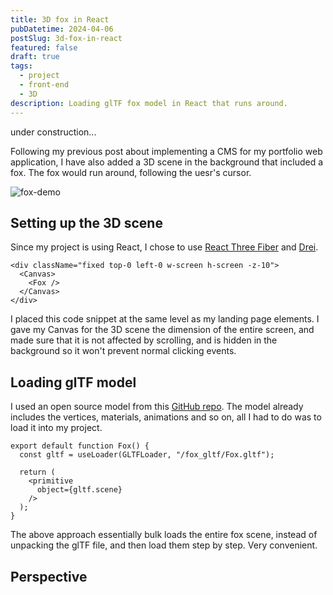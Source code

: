```yaml
---
title: 3D fox in React
pubDatetime: 2024-04-06
postSlug: 3d-fox-in-react
featured: false
draft: true
tags:
  - project
  - front-end
  - 3D
description: Loading glTF fox model in React that runs around.
---
```

under construction...

Following my previous post about implementing a CMS for my portfolio web application, I have also added a 3D scene in the background that included a fox. The fox would run around, following the uesr's cursor.

![fox-demo]()

## Setting up the 3D scene

Since my project is using React, I chose to use [React Three Fiber](https://docs.pmnd.rs/react-three-fiber/getting-started/introduction) and [Drei](https://github.com/pmndrs/drei).

```tsx
<div className="fixed top-0 left-0 w-screen h-screen -z-10">
  <Canvas>
    <Fox />
  </Canvas>
</div>
```

I placed this code snippet at the same level as my landing page elements. I gave my Canvas for the 3D scene the dimension of the entire screen, and made sure that it is not affected by scrolling, and is hidden in the background so it won't prevent normal clicking events.

## Loading glTF model

I used an open source model from this [GitHub repo](https://github.com/KhronosGroup/glTF-Sample-Models/tree/main/2.0/Fox). The model already includes the vertices, materials, animations and so on, all I had to do was to load it into my project.

```tsx
export default function Fox() {
  const gltf = useLoader(GLTFLoader, "/fox_gltf/Fox.gltf");

  return (
    <primitive
      object={gltf.scene}
    />
  );
}
```

The above approach essentially bulk loads the entire fox scene, instead of unpacking the glTF file, and then load them step by step. Very convenient.

## Perspective

